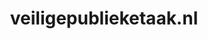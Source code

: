 ---
layout: post
title:  "veiligepublieketaak.nl"
internal_url:  "/dutchgov/veiligepublieketaak.nl.html"
categories: dutchgov
---